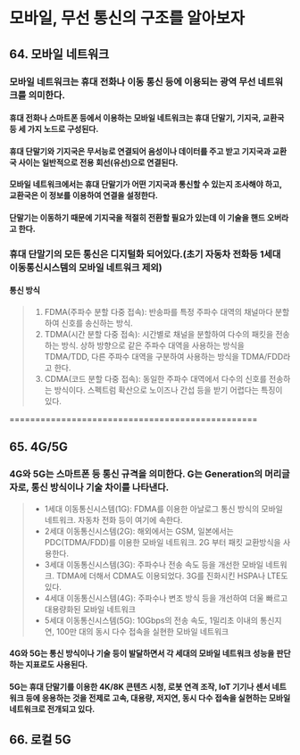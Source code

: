 # 모바일, 무선 통신의 구조를 알아보자


## 64. 모바일 네트워크

### 모바일 네트워크는 휴대 전화나 이동 통신 등에 이용되는 광역 무선 네트워크를 의미한다.
#### 휴대 전화나 스마트폰 등에서 이용하는 모바일 네트워크는 휴대 단말기, 기지국, 교환국 등 세 가지 노드로 구성된다.
#### 휴대 단말기와 기지국은 무서능로 연결되어 음성이나 데이터를 주고 받고 기지국과 교환국 사이는 일반적으로 전용 회선(유선)으로 연결된다.
#### 모바일 네트워크에서는 휴대 단말기가 어떤 기지국과 통신할 수 있는지 조사해야 하고, 교환국은 이 정보를 이용하여 연결을 설정한다.
#### 단말기는 이동하기 때문에 기지국을 적절히 전환할 필요가 있는데 이 기술을 핸드 오버라고 한다.
### 휴대 단말기의 모든 통신은 디지털화 되어있다.(초기 자동차 전화등 1세대 이동통신시스템의 모바일 네트워크 제외)
#### 통신 방식
> 1. FDMA(주파수 분할 다중 접속): 반송파를 특정 주파수 대역의 채널마다 분할하여 신호를 송신하는 방식.
> 2. TDMA(시간 분할 다중 접속): 시간별로 채널을 분할하여 다수의 패킷을 전송하는 방식. 상하 방향으로 같은 주파수 대역을 사용하는 방식을 TDMA/TDD, 다른 주파수 대역을 구분하여 사용하는
                            방식을 TDMA/FDD라고 한다.
> 4. CDMA(코드 분할 다중 접속): 동일한 주파수 대역에서 다수의 신호를 전송하는 방식이다. 스펙트럼 확산으로 노이즈나 간섭 등을 받기 어렵다는 특징이 있다.       


================================================

     
## 65. 4G/5G

### 4G와 5G는 스마트폰 등 통신 규격을 의미한다. G는 Generation의 머리글자로, 통신 방식이나 기술 차이를 나타낸다.
> - 1세대 이동통신시스템(1G): FDMA를 이용한 아날로그 통신 방식의 모바일 네트워크. 자동차 전화 등이 여기에 속한다.
> - 2세대 이동통신시스템(2G): 해외에서는 GSM, 일본에서는 PDC(TDMA/FDD)를 이용한 모바일 네트워크. 2G 부터 패킷 교환방식을 사용한다.
> - 3세대 이동통신시스템(3G): 주파수나 전송 속도 등을 개선한 모바일 네트워크. TDMA에 더해서 CDMA도 이용되었다. 3G를 진화시킨 HSPA나 LTE도 있다.
> - 4세대 이동통신시스템(4G): 주파수나 변조 방식 등을 개선하여 더울 빠르고 대용량화된 모바일 네트워크
> - 5세대 이동통신시스템(5G): 10Gbps의 전송 속도, 1밀리초 이내의 통신지연, 100만 대의 동시 다수 접속을 실현한 모바일 네트워크

#### 4G와 5G는 통신 방식이나 기술 등이 발달하면서 각 세대의 모바일 네트워크 성능을 판단하는 지표로도 사용된다.
#### 5G는 휴대 단말기를 이용한 4K/8K 콘텐츠 시청, 로봇 연격 조작, IoT 기기나 센서  네트워크 등에 응용하는 것을 전제로 고속, 대용량, 저지연,     동시 다수 접속을 실현하는 모바일 네트워크로 전개되고 있다.




## 66. 로컬 5G

###

